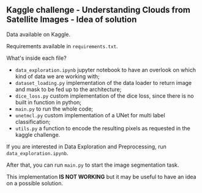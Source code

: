 ## Kaggle challenge - Understanding Clouds from Satellite Images - Idea of solution
Data available on Kaggle.

Requirements available in `requirements.txt`.

What's inside each file?
* `data_exploration.ipynb` jupyter notebook to have an overlook on which kind of data we are working with;
* `dataset_loading.py` implementation of the data loader to return image and mask to be fed up to the architecture;
* `dice_loss.py` custom implementation of the dice loss, since there is no built in function in python;
* `main.py` to run the whole code;
* `unetmcl.py` custom implementation of a UNet for multi label classification;
* `utils.py` a function to encode the resulting pixels as requested in the kaggle challenge.

If you are interested in Data Exploration and Preprocessing, run `data_exploration.ipynb`.

After that, you can run `main.py` to start the image segmentation task.

This implementation **IS NOT WORKING** but it may be useful to have an idea on a possible solution.
